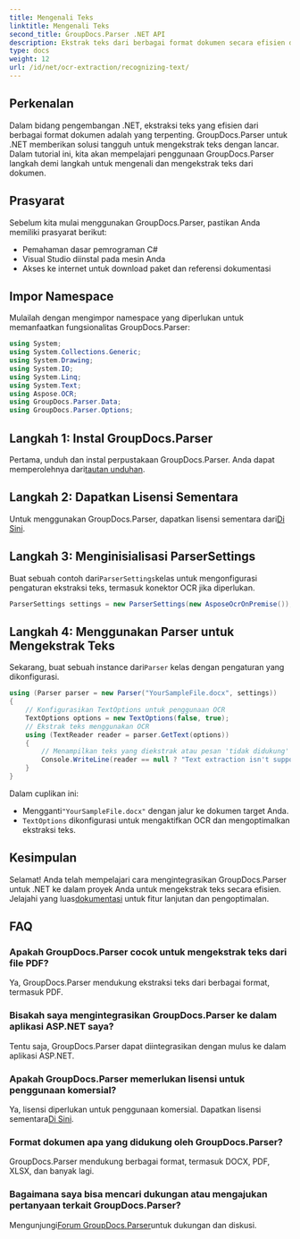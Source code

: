 ```yaml
---
title: Mengenali Teks
linktitle: Mengenali Teks
second_title: GroupDocs.Parser .NET API
description: Ekstrak teks dari berbagai format dokumen secara efisien dengan GroupDocs.Parser untuk .NET. Integrasi yang mudah dan kemampuan OCR yang kuat.
type: docs
weight: 12
url: /id/net/ocr-extraction/recognizing-text/
---
```

## Perkenalan
Dalam bidang pengembangan .NET, ekstraksi teks yang efisien dari berbagai format dokumen adalah yang terpenting. GroupDocs.Parser untuk .NET memberikan solusi tangguh untuk mengekstrak teks dengan lancar. Dalam tutorial ini, kita akan mempelajari penggunaan GroupDocs.Parser langkah demi langkah untuk mengenali dan mengekstrak teks dari dokumen.
## Prasyarat
Sebelum kita mulai menggunakan GroupDocs.Parser, pastikan Anda memiliki prasyarat berikut:
- Pemahaman dasar pemrograman C#
- Visual Studio diinstal pada mesin Anda
- Akses ke internet untuk download paket dan referensi dokumentasi

## Impor Namespace
Mulailah dengan mengimpor namespace yang diperlukan untuk memanfaatkan fungsionalitas GroupDocs.Parser:
```csharp
using System;
using System.Collections.Generic;
using System.Drawing;
using System.IO;
using System.Linq;
using System.Text;
using Aspose.OCR;
using GroupDocs.Parser.Data;
using GroupDocs.Parser.Options;
```
## Langkah 1: Instal GroupDocs.Parser
 Pertama, unduh dan instal perpustakaan GroupDocs.Parser. Anda dapat memperolehnya dari[tautan unduhan](https://releases.groupdocs.com/parser/net/).
## Langkah 2: Dapatkan Lisensi Sementara
 Untuk menggunakan GroupDocs.Parser, dapatkan lisensi sementara dari[Di Sini](https://purchase.groupdocs.com/temporary-license/).
## Langkah 3: Menginisialisasi ParserSettings
 Buat sebuah contoh dari`ParserSettings`kelas untuk mengonfigurasi pengaturan ekstraksi teks, termasuk konektor OCR jika diperlukan.
```csharp
ParserSettings settings = new ParserSettings(new AsposeOcrOnPremise());
```
## Langkah 4: Menggunakan Parser untuk Mengekstrak Teks
 Sekarang, buat sebuah instance dari`Parser` kelas dengan pengaturan yang dikonfigurasi.
```csharp
using (Parser parser = new Parser("YourSampleFile.docx", settings))
{
    // Konfigurasikan TextOptions untuk penggunaan OCR
    TextOptions options = new TextOptions(false, true);
    // Ekstrak teks menggunakan OCR
    using (TextReader reader = parser.GetText(options))
    {
        // Menampilkan teks yang diekstrak atau pesan 'tidak didukung'
        Console.WriteLine(reader == null ? "Text extraction isn't supported" : reader.ReadToEnd());
    }
}
```
Dalam cuplikan ini:
-  Mengganti`"YourSampleFile.docx"` dengan jalur ke dokumen target Anda.
- `TextOptions` dikonfigurasi untuk mengaktifkan OCR dan mengoptimalkan ekstraksi teks.

## Kesimpulan
 Selamat! Anda telah mempelajari cara mengintegrasikan GroupDocs.Parser untuk .NET ke dalam proyek Anda untuk mengekstrak teks secara efisien. Jelajahi yang luas[dokumentasi](https://reference.groupdocs.com/parser/net/) untuk fitur lanjutan dan pengoptimalan.

## FAQ
### Apakah GroupDocs.Parser cocok untuk mengekstrak teks dari file PDF?
Ya, GroupDocs.Parser mendukung ekstraksi teks dari berbagai format, termasuk PDF.
### Bisakah saya mengintegrasikan GroupDocs.Parser ke dalam aplikasi ASP.NET saya?
Tentu saja, GroupDocs.Parser dapat diintegrasikan dengan mulus ke dalam aplikasi ASP.NET.
### Apakah GroupDocs.Parser memerlukan lisensi untuk penggunaan komersial?
Ya, lisensi diperlukan untuk penggunaan komersial. Dapatkan lisensi sementara[Di Sini](https://purchase.groupdocs.com/temporary-license/).
### Format dokumen apa yang didukung oleh GroupDocs.Parser?
GroupDocs.Parser mendukung berbagai format, termasuk DOCX, PDF, XLSX, dan banyak lagi.
### Bagaimana saya bisa mencari dukungan atau mengajukan pertanyaan terkait GroupDocs.Parser?
 Mengunjungi[Forum GroupDocs.Parser](https://forum.groupdocs.com/c/parser/17)untuk dukungan dan diskusi.